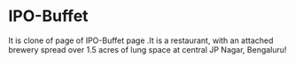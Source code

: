 # IPO-Buffet
It is clone of page of IPO-Buffet page .It is a restaurant, with an attached brewery spread over 1.5 acres of lung space at central JP Nagar, Bengaluru!
